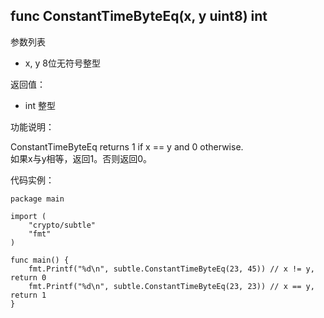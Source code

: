 ## func ConstantTimeByteEq(x, y uint8) int

参数列表

- x, y 8位无符号整型

返回值：

- int 整型

功能说明：

ConstantTimeByteEq returns 1 if x == y and 0 otherwise.  
如果x与y相等，返回1。否则返回0。

代码实例：

  	package main
	
	import (
		"crypto/subtle"
		"fmt"
	)
	
	func main() {
		fmt.Printf("%d\n", subtle.ConstantTimeByteEq(23, 45)) // x != y, return 0
		fmt.Printf("%d\n", subtle.ConstantTimeByteEq(23, 23)) // x == y, return 1
	}
